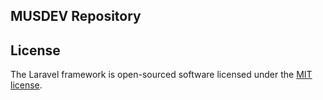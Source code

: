 
## MUSDEV Repository


## License

The Laravel framework is open-sourced software licensed under the [MIT license](https://opensource.org/licenses/MIT).
